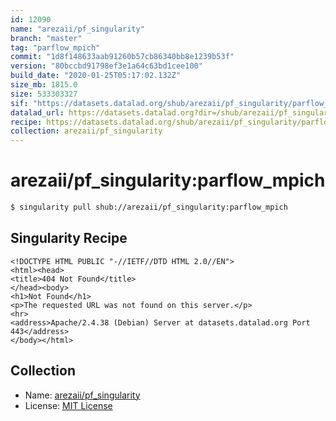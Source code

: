 ```yaml
---
id: 12090
name: "arezaii/pf_singularity"
branch: "master"
tag: "parflow_mpich"
commit: "1d8f148633aab91260b57cb86340bb8e1239b53f"
version: "80bccbd91798ef3e1a64c63bd1cee100"
build_date: "2020-01-25T05:17:02.132Z"
size_mb: 1815.0
size: 533303327
sif: "https://datasets.datalad.org/shub/arezaii/pf_singularity/parflow_mpich/2020-01-25-1d8f1486-80bccbd9/80bccbd91798ef3e1a64c63bd1cee100.sif"
datalad_url: https://datasets.datalad.org?dir=/shub/arezaii/pf_singularity/parflow_mpich/2020-01-25-1d8f1486-80bccbd9/
recipe: https://datasets.datalad.org/shub/arezaii/pf_singularity/parflow_mpich/2020-01-25-1d8f1486-80bccbd9/Singularity
collection: arezaii/pf_singularity
---
```


# arezaii/pf_singularity:parflow_mpich

```bash
$ singularity pull shub://arezaii/pf_singularity:parflow_mpich
```

## Singularity Recipe

```singularity
<!DOCTYPE HTML PUBLIC "-//IETF//DTD HTML 2.0//EN">
<html><head>
<title>404 Not Found</title>
</head><body>
<h1>Not Found</h1>
<p>The requested URL was not found on this server.</p>
<hr>
<address>Apache/2.4.38 (Debian) Server at datasets.datalad.org Port 443</address>
</body></html>
```

## Collection

 - Name: [arezaii/pf_singularity](https://github.com/arezaii/pf_singularity)
 - License: [MIT License](https://api.github.com/licenses/mit)

